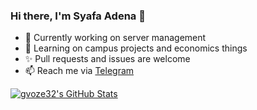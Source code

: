 ### Hi there, I'm Syafa Adena 👋

- 🔭 Currently working on server management
- 🌱 Learning on campus projects and economics things
- ✨ Pull requests and issues are welcome
- 📫 Reach me via [Telegram](https://t.me/gvoze32v2)

[![gvoze32's GitHub Stats](https://github-readme-stats.vercel.app/api?username=gvoze32)](https://github.com/anuraghazra/github-readme-stats)
